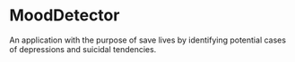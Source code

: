 # MoodDetector
An application with the purpose of save lives by identifying potential cases of depressions and suicidal tendencies.
